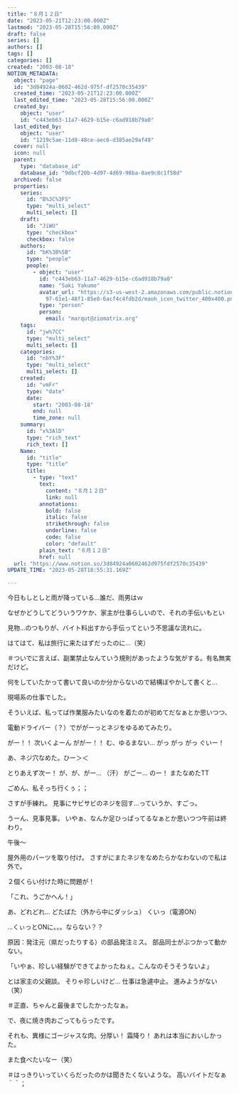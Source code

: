 ```yaml
---
title: "８月１２日"
date: "2023-05-21T12:23:00.000Z"
lastmod: "2023-05-28T15:56:00.000Z"
draft: false
series: []
authors: []
tags: []
categories: []
created: "2003-08-18"
NOTION_METADATA:
  object: "page"
  id: "3d84924a-0602-462d-975f-df2570c35439"
  created_time: "2023-05-21T12:23:00.000Z"
  last_edited_time: "2023-05-28T15:56:00.000Z"
  created_by:
    object: "user"
    id: "c443eb63-11a7-4629-b15e-c6ad918b79a0"
  last_edited_by:
    object: "user"
    id: "1219c5ae-11d8-48ce-aec6-d385ae29af49"
  cover: null
  icon: null
  parent:
    type: "database_id"
    database_id: "9dbcf20b-4d97-4d69-98ba-8ae9c8c1f58d"
  archived: false
  properties:
    series:
      id: "B%3C%3FS"
      type: "multi_select"
      multi_select: []
    draft:
      id: "JiWU"
      type: "checkbox"
      checkbox: false
    authors:
      id: "bK%3B%5B"
      type: "people"
      people:
        - object: "user"
          id: "c443eb63-11a7-4629-b15e-c6ad918b79a0"
          name: "Saki Yakumo"
          avatar_url: "https://s3-us-west-2.amazonaws.com/public.notion-static.com/3ad1c4\
            97-61e1-48f1-85e8-6acf4c4fdb2d/maoh_icon_twitter_400x400.png"
          type: "person"
          person:
            email: "marqut@ziomatrix.org"
    tags:
      id: "jw%7CC"
      type: "multi_select"
      multi_select: []
    categories:
      id: "nbY%3F"
      type: "multi_select"
      multi_select: []
    created:
      id: "vmFr"
      type: "date"
      date:
        start: "2003-08-18"
        end: null
        time_zone: null
    summary:
      id: "x%3AlD"
      type: "rich_text"
      rich_text: []
    Name:
      id: "title"
      type: "title"
      title:
        - type: "text"
          text:
            content: "８月１２日"
            link: null
          annotations:
            bold: false
            italic: false
            strikethrough: false
            underline: false
            code: false
            color: "default"
          plain_text: "８月１２日"
          href: null
  url: "https://www.notion.so/3d84924a0602462d975fdf2570c35439"
UPDATE_TIME: "2023-05-28T18:55:31.169Z"

---
```

<link rel="stylesheet" href="https://cdn.jsdelivr.net/npm/katex@0.16.2/dist/katex.min.css" integrity="sha384-bYdxxUwYipFNohQlHt0bjN/LCpueqWz13HufFEV1SUatKs1cm4L6fFgCi1jT643X" crossorigin="anonymous">


今日もしとしと雨が降っている…誰だ、雨男はｗ


なぜかどうしてどういうワケか、家主が仕事らしいので、それの手伝いもとい


見物…のつもりが、バイト料出すから手伝ってという不思議な流れに。


はてはて、私は旅行に来たはずだったのに…（笑）


＃ついでに言えば、副業禁止なんていう規則があったような気がする。有名無実だけど。


何をしていたかって書いて良いのか分からないので結構ぼやかして書くと…


現場系の仕事でした。


そういえば、私ってば作業服みたいなのを着たのが初めてだなぁとか思いつつ、


電動ドライバー（？）でががーっとネジをゆるめてみたり。


がー！！ 次いくよーん ががー！！ む、ゆるまない… がっ がっ がっ ぐいー！


あ、ネジ穴なめた。ひー＞＜


とりあえず次ー！ が、が、がー… （汗） がごー… のー！ またなめたTT


ごめん、私そっち行くぅ；；


さすが手練れ。 見事にサビサビのネジを回す…っていうか、すごっ。


うーん、見事見事。 いやぁ、なんか足ひっぱってるなぁとか思いつつ午前は終わり。


午後～


屋外用のパーツを取り付け。 さすがにまたネジをなめたらかなわないので私は外で。


２個くらい付けた時に問題が！


「これ、うごかへん！」


あ、どれどれ… どたばた（外から中にダッシュ） くいっ（電源ON）


…くぃっとONに。。。ならない？？


原因：発注元（県だったりする）の部品発注ミス。 部品同士がぶつかって動かない。


「いやぁ、珍しい経験ができてよかったねぇ。こんなのそうそうないよ」


とは家主の父親談。 そりゃ珍しいけど… 仕事は急遽中止。 進みようがない（笑）


＃正直、ちゃんと最後までしたかったなぁ。


で、夜に焼き肉おごってもらったです。


それも、異様にゴージャスな肉。分厚い！ 霜降り！ あれは本当においしかった。


また食べたいなー（笑）


＃はっきりいっていくらだったのかは聞きたくないような。 高いバイトだなぁ＾＾；

